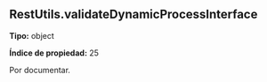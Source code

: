## RestUtils.validateDynamicProcessInterface

**Tipo:** object

**Índice de propiedad:** 25

Por documentar.



